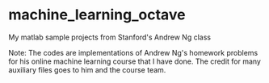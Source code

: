 # machine_learning_octave

My matlab sample projects from Stanford's Andrew Ng class

Note: The codes are implementations of Andrew Ng's homework problems for his online machine learning course that I have done. The credit for many auxiliary files goes to him and the course team.
